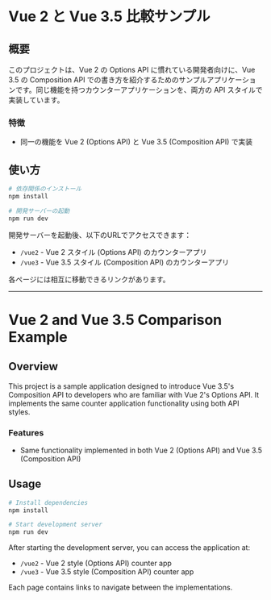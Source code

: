 # Vue 2 と Vue 3.5 比較サンプル

## 概要

このプロジェクトは、Vue 2 の Options API に慣れている開発者向けに、Vue 3.5 の Composition API での書き方を紹介するためのサンプルアプリケーションです。同じ機能を持つカウンターアプリケーションを、両方の API スタイルで実装しています。

### 特徴

- 同一の機能を Vue 2 (Options API) と Vue 3.5 (Composition API) で実装

## 使い方

```bash
# 依存関係のインストール
npm install

# 開発サーバーの起動
npm run dev
```

開発サーバーを起動後、以下のURLでアクセスできます：
- `/vue2` - Vue 2 スタイル (Options API) のカウンターアプリ
- `/vue3` - Vue 3.5 スタイル (Composition API) のカウンターアプリ

各ページには相互に移動できるリンクがあります。

---

# Vue 2 and Vue 3.5 Comparison Example

## Overview

This project is a sample application designed to introduce Vue 3.5's Composition API to developers who are familiar with Vue 2's Options API. It implements the same counter application functionality using both API styles.

### Features

- Same functionality implemented in both Vue 2 (Options API) and Vue 3.5 (Composition API)

## Usage

```bash
# Install dependencies
npm install

# Start development server
npm run dev
```

After starting the development server, you can access the application at:
- `/vue2` - Vue 2 style (Options API) counter app
- `/vue3` - Vue 3.5 style (Composition API) counter app

Each page contains links to navigate between the implementations.
